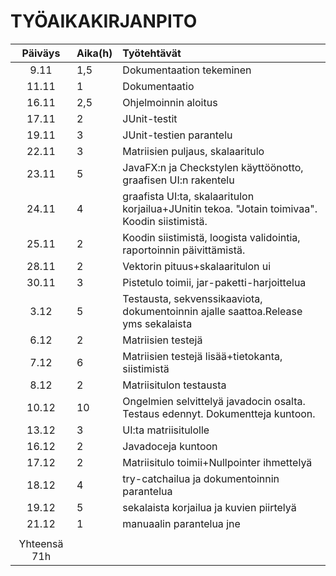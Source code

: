 # TYÖAIKAKIRJANPITO

| Päiväys | Aika(h) | Työtehtävät |
| :------:|:--------| :-----------|
| 9.11    | 1,5     | Dokumentaation tekeminen
| 11.11   | 1       | Dokumentaatio
| 16.11   | 2,5     | Ohjelmoinnin aloitus
| 17.11   | 2       | JUnit-testit
| 19.11   | 3       | JUnit-testien parantelu
| 22.11   | 3       | Matriisien puljaus, skalaaritulo
| 23.11   | 5       | JavaFX:n ja Checkstylen käyttöönotto, graafisen UI:n rakentelu
| 24.11   | 4       | graafista UI:ta, skalaaritulon korjailua+JUnitin tekoa. "Jotain toimivaa". Koodin siistimistä.
| 25.11   | 2       | Koodin siistimistä, loogista validointia, raportoinnin päivittämistä.
| 28.11   | 2       | Vektorin pituus+skalaaritulon ui   
| 30.11   | 3       | Pistetulo toimii, jar-paketti-harjoittelua
| 3.12    | 5       | Testausta, sekvenssikaaviota, dokumentoinnin ajalle saattoa.Release yms sekalaista
| 6.12    | 2       | Matriisien testejä
| 7.12    | 6       | Matriisien testejä lisää+tietokanta, siistimistä 
| 8.12    | 2       | Matriisitulon testausta
| 10.12   | 10      | Ongelmien selvittelyä javadocin osalta. Testaus edennyt. Dokumentteja kuntoon. 
| 13.12   | 3       | UI:ta matriisitulolle 
| 16.12   | 2       | Javadoceja kuntoon
| 17.12   | 2       | Matriisitulo toimii+Nullpointer ihmettelyä  
| 18.12   | 4       | try-catchailua ja dokumentoinnin parantelua 
| 19.12   | 5       | sekalaista korjailua ja kuvien piirtelyä 
| 21.12   | 1       | manuaalin parantelua jne
|         |         |
| Yhteensä  71h     |





















